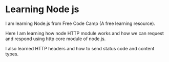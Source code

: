 # Learning Node js

I am learning Node.js from Free Code Camp (A free learning resource).

Here I am learning how node HTTP module works and how we can request and respond using
http core module of node.js.

I also learned HTTP headers and how to send status code and content types.
